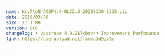 ```yaml
---
name: KryPtoN-AOSP4.9-BLC2.5-20200330-1335.zip
date: 2019/03/30
size: 13.1 MB
version: BLC
changelog: • Upstream 4.9.217<br/>• Improvement Perfomance
link: https://userupload.net/fxrma3d9iv9m

---
```

